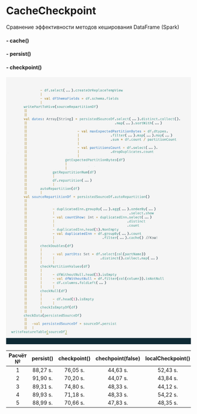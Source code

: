 # CacheCheckpoint
Сравнение эффективности методов кеширования DataFrame (Spark)

#### - cache()
#### - persist()
#### - checkpoint()

![](/img/df-line.jpg)

| Расчёт №  | persist()  | checkpoint()  | chechpoint(false)  | localCheckpoint()  | localCheckpoint(false) |
| :------------: | :------------: | :------------: | :------------: | :------------: | :------------:|
| 1  |  88,27 s. | 76,05 s.   | 44,63 s.   | 52,43 s.  |  45,19 s. |
|  2 |  91,90 s. |  70,20 s.  |  44,07 s.  | 43,84 s.  |  49,32 s. |
|  3 |  89,31 s. | 74,80  s. | 48,33 s.   | 44,12 s.   |  48,75 s. |
|  4 |  89,93 s. | 71,18  s. | 48,33 s.   |  54,22 s.  |  46,58 s. |
|  5 |  88,99 s. |  70,66 s. |  47,83 s.  |  48,35 s.  |  49,27 s. |
